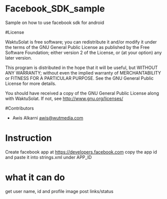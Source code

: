Facebook_SDK_sample
===================

Sample on how to use facebook sdk for android

#License

WaktuSolat is free software; you can redistribute it and/or modify it under the terms of the GNU General Public License as published by the Free Software Foundation; either version 2 of the License, or (at your option) any later version.

This program is distributed in the hope that it will be useful, but WITHOUT ANY WARRANTY; without even the implied warranty of MERCHANTABILITY or FITNESS FOR A PARTICULAR PURPOSE. See the GNU General Public License for more details.

You should have received a copy of the GNU General Public License along with WaktuSolat. If not, see <http://www.gnu.org/licenses/>

#Contributors

- Awis Alkarni <awis@wutmedia.com> 

# Instruction
Create facebook app at https://developers.facebook.com
copy the app id and paste it into strings.xml under APP_ID

# what it can do

get user name, id and profile image
post links/status

